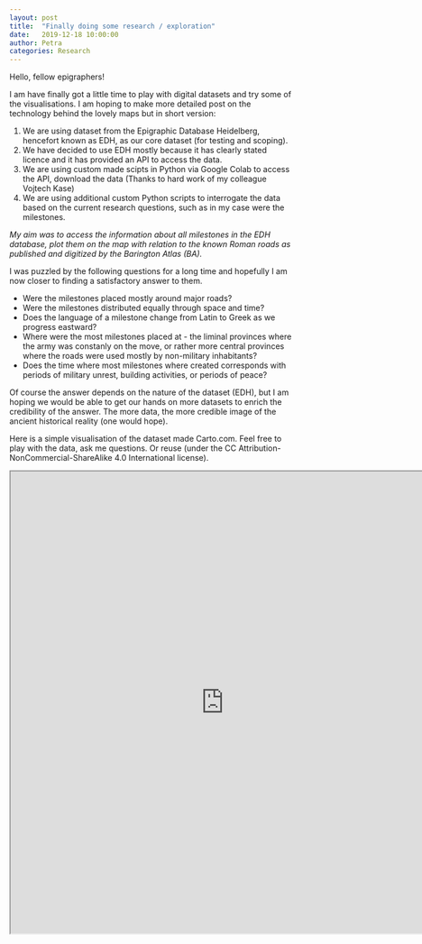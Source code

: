 ```yaml
---
layout: post
title:  "Finally doing some research / exploration"
date:   2019-12-18 10:00:00
author: Petra
categories: Research
---
```


Hello, fellow epigraphers!

I am have finally got a little time to play with digital datasets and try some of the visualisations. I am hoping to make more detailed post on the technology behind the lovely maps but in short version:

1. We are using dataset from the Epigraphic Database Heidelberg, hencefort known as EDH, as our core dataset (for testing and scoping).
2. We have decided to use EDH mostly because it has clearly stated licence and it has provided an API to access the data.
3. We are using custom made scipts in Python via Google Colab to access the API, download the data (Thanks to hard work of my colleague Vojtech Kase)
4. We are using additional custom Python scripts to interrogate the data based on the current research questions, such as in my case were the milestones.

*My aim was to access the information about all milestones in the EDH database, plot them on the map with relation to the known Roman roads as published and digitized by the Barington Atlas (BA).*

I was puzzled by the following questions for a long time and hopefully I am now closer to finding a satisfactory answer to them.

* Were the milestones placed mostly around major roads?
* Were the milestones distributed equally through space and time?
* Does the language of a milestone change from Latin to Greek as we progress eastward?
* Where were the most milestones placed at - the liminal provinces where the army was constanly on the move, or rather more central provinces where the roads were used mostly by non-military inhabitants?
* Does the time where most milestones where created corresponds with periods of military unrest, building activities, or periods of peace?

Of course the answer depends on the nature of the dataset (EDH), but I am hoping we would be able to get our hands on more datasets to enrich the credibility of the answer. The more data, the more credible image of the ancient historical reality (one would hope).

Here is a simple visualisation of the dataset made Carto.com. Feel free to play with the data, ask me questions. Or reuse (under the CC Attribution-NonCommercial-ShareAlike 4.0 International license).

<iframe width="150%" height="820" frameborder="3" src="https://petrajanouchova.carto.com/builder/e6536d2c-bfee-4eeb-9fcb-7de39bbf1265/embed" allowfullscreen webkitallowfullscreen mozallowfullscreen oallowfullscreen msallowfullscreen>


